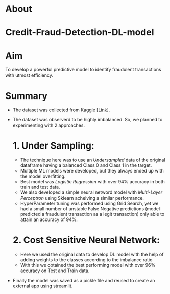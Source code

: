 # About

# Credit-Fraud-Detection-DL-model

# Aim
To develop a powerful predictive model to identify fraudulent transactions with utmost efficiency.

# Summary
* The dataset was collected from Kaggle [[Link](https://www.kaggle.com/datasets/mlg-ulb/creditcardfraud)].
* The dataset was observerd to be highly imbalanced. So, we planned to experimenting with 2 approaches.
  # 1. Under Sampling:
    * The technique here was to use an *Undersampled* data of the original dataframe having a balanced Class 0 and Class 1 in the target.
    * Multiple ML models were developed, but they always ended up with the model overfitting.
    * Best model was *Logistic Regression* with over 94% accuracy in both train and test data.
    * We also developed a simple neural netword model with *Multi-Layer Perceptron* using Sklearn acheiving a similar performance.
    * HyperParameter tuning was performed using Grid Search, yet we had a small number of unstable False Negative predictions (model predicted a fraudulent transaction as a legit transaction) only able to attain an accuracy of 94%.
 
  # 2. Cost Sensitive Neural Network:
    * Here we used the original data to develop DL model with the help of adding weights to the classes according to the imbalance ratio
    * With this we obtained the best performing model with over 96% accuracy on Test and Train data.
    
* Finally the model was saved as a pickle file and reused to create an external app using streamlit.

